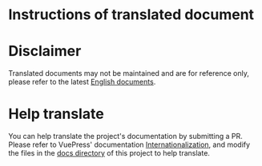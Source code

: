 # Instructions of translated document
# Disclaimer
Translated documents may not be maintained and are for reference only, please refer to the latest [English documents](./README.md).

# Help translate
You can help translate the project's documentation by submitting a PR.
Please refer to VuePress' documentation [Internationalization](https://vuepress.vuejs.org/guide/i18n.html),
and modify the files in the [docs directory]((https://github.com/jshmrtn/vue3-gettext/tree/master/docs)) of this project to help translate.
